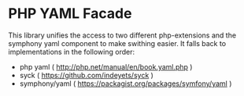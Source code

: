 # PHP YAML Facade

This library unifies the access to two different php-extensions and the symphony yaml component to make swithing easier. It falls back to implementations in the following order:

- php yaml ( http://php.net/manual/en/book.yaml.php )
- syck ( https://github.com/indeyets/syck )
- symphony/yaml ( https://packagist.org/packages/symfony/yaml )
